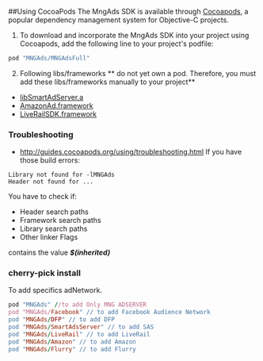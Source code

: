 ##Using CocoaPods
The MngAds SDK is available through [Cocoapods], a popular dependency management system for Objective-C projects.

1. To download and incorporate the MngAds SDK into your project using Cocoapods, add the following line to your project's podfile:

```ruby
pod "MNGAds/MNGAdsFull"
```

2. Following libs/frameworks ** do not yet own a pod. Therefore, you must add these libs/frameworks  manually to your project**

  - [libSmartAdServer.a]
  - [AmazonAd.framework]
  - [LiveRailSDK.framework]


### Troubleshooting

 - http://guides.cocoapods.org/using/troubleshooting.html
If you have those build errors: 
```
Library not found for -lMNGAds
Header not found for ...
```

You have to check if:
- Header search paths
- Framework search paths
- Library search paths
- Other linker Flags

contains the value ***$(inherited)***

### cherry-pick install

To add specifics adNetwork.

```ruby
pod "MNGAds" //to add Only MNG ADSERVER
pod "MNGAds/Facebook" // to add Facebook Audience Network
pod "MNGAds/DFP" // to add DFP
pod "MNGAds/SmartAdsServer" // to add SAS
pod "MNGAds/LiveRail" // to add LiveRail
pod "MNGAds/Amazon" // to add Amazon
pod "MNGAds/Flurry" // to add Flurry

```

[Cocoapods]:http://cocoapods.org/
[libSmartAdServer.a]:https://bitbucket.org/mngcorp/mngads-demo-ios/src/HEAD/Demo/MNG-Ads-SDK/AdsSDKs/sdk/libSmartAdServer.a?at=master&fileviewer=file-view-default
[FBAudienceNetwork.framework]:https://bitbucket.org/mngcorp/mngads-demo-ios/src/HEAD/Demo/MNG-Ads-SDK/AdsSDKs/FBAudienceNetwork.framework/?at=master
[libANSDK.a]:https://bitbucket.org/mngcorp/mngads-demo-ios/src/HEAD/Demo/MNG-Ads-SDK/AdsSDKs/ANSDK/?at=master
[LiveRailSDK.framework]:https://bitbucket.org/mngcorp/mngads-demo-ios/src/HEAD/Demo/MNG-Ads-SDK/AdsSDKs/LiveRailSDK.framework/?at=master
[AmazonAd.framework]:https://bitbucket.org/mngcorp/mngads-demo-ios/src/HEAD/Demo/MNG-Ads-SDK/AdsSDKs/AmazonAd.framework/?at=master